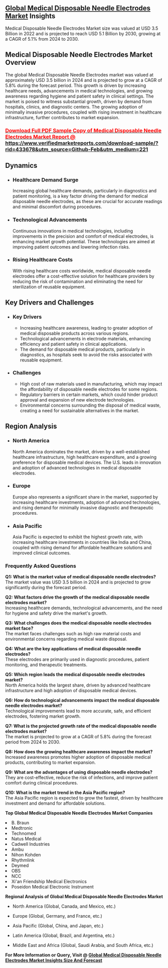 <h2><a href="https://www.verifiedmarketreports.com/download-sample/?rid=433678&amp;utm_source=Github&amp;utm_medium=221" target="_blank">Global Medical Disposable Needle Electrodes Market</a> Insights</h2><p>Medical Disposable Needle Electrodes Market size was valued at USD 3.5 Billion in 2022 and is projected to reach USD 5.1 Billion by 2030, growing at a CAGR of 5.1% from 2024 to 2030.</p><p> <h2>Medical Disposable Needle Electrodes Market Overview</h2> <p>The global Medical Disposable Needle Electrodes market was valued at approximately USD 3.5 billion in 2024 and is projected to grow at a CAGR of 5.8% during the forecast period. This growth is driven by increasing healthcare needs, advancements in medical technologies, and growing awareness regarding hygiene and patient safety in clinical settings. The market is poised to witness substantial growth, driven by demand from hospitals, clinics, and diagnostic centers. The growing adoption of minimally invasive procedures, coupled with rising investment in healthcare infrastructure, further contributes to market expansion.</p> <h3><a href="#"><p><span class=""><span style="color: #ff0000;"><strong>Download Full PDF Sample Copy of Medical Disposable Needle Electrodes Market Report</strong> @ </span><a href="https://www.verifiedmarketreports.com/download-sample/?rid=433678&amp;utm_source=Github-Feb&amp;utm_medium=221" target="_blank">https://www.verifiedmarketreports.com/download-sample/?rid=433678&amp;utm_source=Github-Feb&amp;utm_medium=221</a></span></p></a></h3> <h2>Dynamics</h2> <ul> <li><h3>Healthcare Demand Surge</h3>Increasing global healthcare demands, particularly in diagnostics and patient monitoring, is a key factor driving the demand for medical disposable needle electrodes, as these are crucial for accurate readings and minimal discomfort during procedures.</li> <li><h3>Technological Advancements</h3>Continuous innovations in medical technologies, including improvements in the precision and comfort of medical electrodes, is enhancing market growth potential. These technologies are aimed at improving patient outcomes and lowering infection risks.</li> <li><h3>Rising Healthcare Costs</h3>With rising healthcare costs worldwide, medical disposable needle electrodes offer a cost-effective solution for healthcare providers by reducing the risk of contamination and eliminating the need for sterilization of reusable equipment.</li> </ul> <h2>Key Drivers and Challenges</h2> <ul> <li><h3>Key Drivers</h3> <ul> <li>Increasing healthcare awareness, leading to greater adoption of medical disposable products across various regions.</li> <li>Technological advancements in electrode materials, enhancing efficiency and patient safety in clinical applications.</li> <li>The demand for disposable medical products, particularly in diagnostics, as hospitals seek to avoid the risks associated with reusable equipment.</li> </ul> </li> <li><h3>Challenges</h3> <ul> <li>High cost of raw materials used in manufacturing, which may impact the affordability of disposable needle electrodes for some regions.</li> <li>Regulatory barriers in certain markets, which could hinder product approval and expansion of new electrode technologies.</li> <li>Environmental concerns surrounding the disposal of medical waste, creating a need for sustainable alternatives in the market.</li> </ul> </li> </ul> <h2>Region Analysis</h2> <ul> <li><h3>North America</h3>North America dominates the market, driven by a well-established healthcare infrastructure, high healthcare expenditure, and a growing preference for disposable medical devices. The U.S. leads in innovation and adoption of advanced technologies in medical disposable electrodes.</li> <li><h3>Europe</h3>Europe also represents a significant share in the market, supported by increasing healthcare investments, adoption of advanced technologies, and rising demand for minimally invasive diagnostic and therapeutic procedures.</li> <li><h3>Asia Pacific</h3>Asia Pacific is expected to exhibit the highest growth rate, with increasing healthcare investments in countries like India and China, coupled with rising demand for affordable healthcare solutions and improved clinical outcomes.</li> </ul> <h3>Frequently Asked Questions</h3> <p><strong>Q1: What is the market value of medical disposable needle electrodes?</strong><br/>The market value was USD 3.5 billion in 2024 and is projected to grow significantly during the forecast period.</p> <p><strong>Q2: What factors drive the growth of the medical disposable needle electrodes market?</strong><br/>Increasing healthcare demands, technological advancements, and the need for hygiene and safety drive the market's growth.</p> <p><strong>Q3: What challenges does the medical disposable needle electrodes market face?</strong><br/>The market faces challenges such as high raw material costs and environmental concerns regarding medical waste disposal.</p> <p><strong>Q4: What are the key applications of medical disposable needle electrodes?</strong><br/>These electrodes are primarily used in diagnostic procedures, patient monitoring, and therapeutic treatments.</p> <p><strong>Q5: Which region leads the medical disposable needle electrodes market?</strong><br/>North America holds the largest share, driven by advanced healthcare infrastructure and high adoption of disposable medical devices.</p> <p><strong>Q6: How do technological advancements impact the medical disposable needle electrodes market?</strong><br/>Technological improvements lead to more accurate, safe, and efficient electrodes, fostering market growth.</p> <p><strong>Q7: What is the projected growth rate of the medical disposable needle electrodes market?</strong><br/>The market is projected to grow at a CAGR of 5.8% during the forecast period from 2024 to 2030.</p> <p><strong>Q8: How does the growing healthcare awareness impact the market?</strong><br/>Increased awareness promotes higher adoption of disposable medical products, contributing to market expansion.</p> <p><strong>Q9: What are the advantages of using disposable needle electrodes?</strong><br/>They are cost-effective, reduce the risk of infections, and improve patient comfort during clinical procedures.</p> <p><strong>Q10: What is the market trend in the Asia Pacific region?</strong><br/>The Asia Pacific region is expected to grow the fastest, driven by healthcare investment and demand for affordable solutions.</p> </p><p><strong>Top Global Medical Disposable Needle Electrodes Market Companies</strong></p><div data-test-id=""><p><li>B. Braun</li><li> Medtronic</li><li> Technomed</li><li> Natus Medical</li><li> Cadwell Industries</li><li> Ambu</li><li> Nihon Kohden</li><li> Rhythmlink</li><li> Deymed</li><li> OBS</li><li> NCC</li><li> Xi'an Friendship Medical Electronics</li><li> Poseidon Medical Electronic Instrument</li></p><div><strong>Regional Analysis of&nbsp;Global Medical Disposable Needle Electrodes Market</strong></div><ul><li dir="ltr"><p dir="ltr">North America&nbsp;(Global, Canada, and Mexico, etc.)</p></li><li dir="ltr"><p dir="ltr">Europe (Global, Germany, and France, etc.)</p></li><li dir="ltr"><p dir="ltr">Asia Pacific&nbsp;(Global, China, and Japan, etc.)</p></li><li dir="ltr"><p dir="ltr">Latin America&nbsp;(Global, Brazil, and Argentina, etc.)</p></li><li dir="ltr">Middle East and Africa&nbsp;(Global, Saudi Arabia, and South Africa, etc.)</li></ul><p><strong>For More Information or Query, Visit @&nbsp;</strong><strong><a href="https://www.verifiedmarketreports.com/product/medical-disposable-needle-electrodes-market/?utm_source=Github&amp;utm_medium=221" target="_blank">Global Medical Disposable Needle Electrodes Market Insights Size And Forecast</a></strong></p></div>
